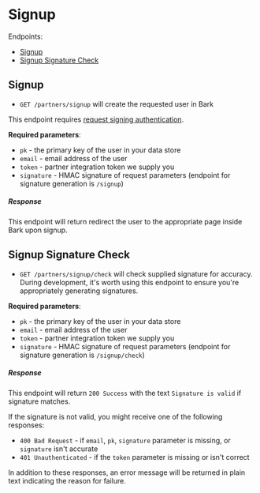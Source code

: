 Signup
=======

Endpoints:

- [Signup](#signup)
- [Signup Signature Check](#signup-signature-check)

Signup
------

* `GET /partners/signup` will create the requested user in Bark

This endpoint requires [request signing authentication](https://github.com/Bark-us/partner-integration-docs#authentication).

**Required parameters**:

* `pk` - the primary key of the user in your data store
* `email` - email address of the user
* `token` - partner integration token we supply you
* `signature` - HMAC signature of request parameters (endpoint for signature
    generation is `/signup`)

##### Response

This endpoint will return redirect the user to the
appropriate page inside Bark upon signup.

Signup Signature Check
----------------------

* `GET /partners/signup/check` will check supplied signature for accuracy. During
    development, it's worth using this endpoint to ensure you're appropriately
    generating signatures.

**Required parameters**:

* `pk` - the primary key of the user in your data store
* `email` - email address of the user
* `token` - partner integration token we supply you
* `signature` - HMAC signature of request parameters (endpoint for signature
    generation is `/signup/check`)

##### Response

This endpoint will return `200 Success` with the text `Signature is valid` if
signature matches.

If the signature is not valid, you might receive one of the following
responses:

- `400 Bad Request` - if `email`, `pk`, `signature` parameter is missing, or
    `signature` isn't accurate
- `401 Unauthenticated` - if the `token` parameter is missing or isn't correct

In addition to these responses, an error message will be returned in plain
text indicating the reason for failure.

